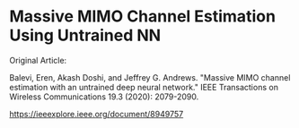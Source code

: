 # Massive MIMO Channel Estimation Using Untrained NN

Original Article:

Balevi, Eren, Akash Doshi, and Jeffrey G. Andrews. "Massive MIMO channel estimation with an untrained deep neural network." IEEE Transactions on Wireless Communications 19.3 (2020): 2079-2090.

https://ieeexplore.ieee.org/document/8949757
